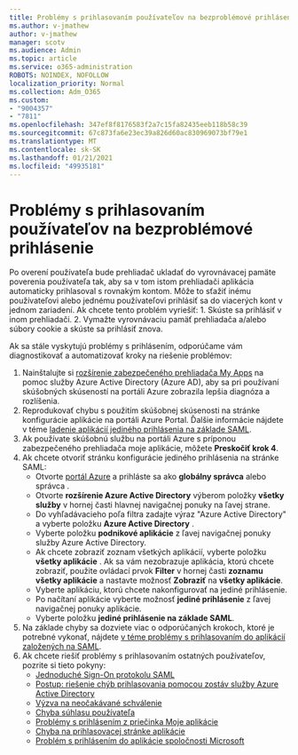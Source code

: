 ```yaml
---
title: Problémy s prihlasovaním používateľov na bezproblémové prihlásenie
ms.author: v-jmathew
author: v-jmathew
manager: scotv
ms.audience: Admin
ms.topic: article
ms.service: o365-administration
ROBOTS: NOINDEX, NOFOLLOW
localization_priority: Normal
ms.collection: Adm_O365
ms.custom:
- "9004357"
- "7811"
ms.openlocfilehash: 347ef8f8176583f2a7c15fa82435eeb118b58c39
ms.sourcegitcommit: 67c873fa6e23ec39a826d60ac830969073bf79e1
ms.translationtype: MT
ms.contentlocale: sk-SK
ms.lasthandoff: 01/21/2021
ms.locfileid: "49935181"
---
```

# <a name="seamless-sso-user-sign-in-issues"></a>Problémy s prihlasovaním používateľov na bezproblémové prihlásenie

Po overení používateľa bude prehliadač ukladať do vyrovnávacej pamäte poverenia používateľa tak, aby sa v tom istom prehliadači aplikácia automaticky prihlasoval s rovnakým kontom. Môže to sťažiť inému používateľovi alebo jednému používateľovi prihlásiť sa do viacerých kont v jednom zariadení. Ak chcete tento problém vyriešiť: 1. Skúste sa prihlásiť v inom prehliadači. 2. Vymažte vyrovnávaciu pamäť prehliadača a/alebo súbory cookie a skúste sa prihlásiť znova.

Ak sa stále vyskytujú problémy s prihlásením, odporúčame vám diagnostikovať a automatizovať kroky na riešenie problémov:

1. Nainštalujte si [rozšírenie zabezpečeného prehliadača My Apps](https://docs.microsoft.com/azure/active-directory/manage-apps/access-panel-extension-problem-installing) na pomoc služby Azure Active Directory (Azure AD), aby sa pri používaní skúšobných skúseností na portáli Azure zobrazila lepšia diagnóza a rozlíšenia.
2. Reprodukovať chybu s použitím skúšobnej skúsenosti na stránke konfigurácie aplikácie na portáli Azure Portal. Ďalšie informácie nájdete v téme [ladenie aplikácií jediného prihlásenia na základe SAML](https://docs.microsoft.com/azure/active-directory/azuread-dev/howto-v1-debug-saml-sso-issues).
3. Ak používate skúšobnú službu na portáli Azure s príponou zabezpečeného prehliadača moje aplikácie, môžete **Preskočiť krok 4**.
4. Ak chcete otvoriť stránku konfigurácie jediného prihlásenia na stránke SAML:
    - Otvorte [portál Azure](https://portal.azure.com/) a prihláste sa ako **globálny správca** alebo správca .
    - Otvorte **rozšírenie Azure Active Directory** výberom položky **všetky služby** v hornej časti hlavnej navigačnej ponuky na ľavej strane.
    - Do vyhľadávacieho poľa filtra zadajte výraz "Azure Active Directory" a vyberte položku **Azure Active Directory** .
    - Vyberte položku **podnikové aplikácie** z ľavej navigačnej ponuky služby Azure Active Directory.
    - Ak chcete zobraziť zoznam všetkých aplikácií, vyberte položku **všetky aplikácie** . Ak sa vám nezobrazuje aplikácia, ktorú chcete zobraziť, použite ovládací prvok **Filter** v hornej časti **zoznamu všetky aplikácie** a nastavte možnosť **Zobraziť** na **všetky aplikácie**.
    - Vyberte aplikáciu, ktorú chcete nakonfigurovať na jediné prihlásenie.
    - Po načítaní aplikácie vyberte možnosť **jediné prihlásenie** z ľavej navigačnej ponuky aplikácie.
    - Vyberte položku **jediné prihlásenie na základe SAML**.
5. Na základe chyby sa dozviete viac o odporúčaných krokoch, ktoré je potrebné vykonať, nájdete [v téme problémy s prihlasovaním do aplikácií založených na SAML](https://docs.microsoft.com/azure/active-directory/manage-apps/application-sign-in-problem-federated-sso-gallery#application-not-found-in-directory).
6. Ak chcete riešiť problémy s prihlasovaním ostatných používateľov, pozrite si tieto pokyny:
    - [Jednoduché Sign-On protokolu SAML](https://docs.microsoft.com/azure/active-directory/develop/single-sign-on-saml-protocol)
    - [Postup: riešenie chýb prihlasovania pomocou zostáv služby Azure Active Directory](https://docs.microsoft.com/azure/active-directory/reports-monitoring/howto-troubleshoot-sign-in-errors)
    - [Výzva na neočakávané schválenie](https://docs.microsoft.com/azure/active-directory/manage-apps/application-sign-in-unexpected-user-consent-prompt)
    - [Chyba súhlasu používateľa](https://docs.microsoft.com/azure/active-directory/manage-apps/application-sign-in-unexpected-user-consent-error)
    - [Problémy s prihlásením z priečinka Moje aplikácie](https://docs.microsoft.com/azure/active-directory/manage-apps/application-sign-in-other-problem-access-panel)
    - [Chyba na prihlasovacej stránke aplikácie](https://docs.microsoft.com/azure/active-directory/manage-apps/application-sign-in-problem-application-error)
    - [Problém s prihlásením do aplikácie spoločnosti Microsoft](https://docs.microsoft.com/azure/active-directory/manage-apps/application-sign-in-problem-first-party-microsoft)
